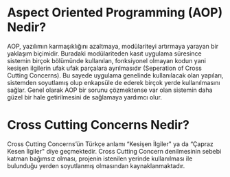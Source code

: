 # Aspect Oriented Programming (AOP) Nedir?

AOP, yazılımın karmaşıklığını azaltmaya, modülariteyi artırmaya yarayan bir yaklaşım biçimidir. Buradaki modülariteden kasıt uygulama süresince sistemin birçok bölümünde kullanılan, fonksiyonel olmayan kodun yani kesişen ilgilerin ufak ufak parçalara ayrılmasıdır (Seperation of Cross Cutting Concerns). Bu sayede uygulama genelinde kullanılacak olan yapıları, sistemden soyutlamış olup enkapsüle de ederek birçok yerde kullanılmasını sağlar. Genel olarak AOP bir sorunu çözmektense var olan sistemin daha güzel bir hale getirilmesini de sağlamaya yardımcı olur.

# Cross Cutting Concerns Nedir?

Cross Cutting Concerns’ün Türkçe anlamı “Kesişen İlgiler" ya da “Çapraz Kesen İlgiler" diye geçmektedir. Cross Cutting Concern denilmesinin sebebi katman bağımsız olması, projenin istenilen yerinde kullanılması ile bulunduğu yerden soyutlanmış olmasından kaynaklanmaktadır.

